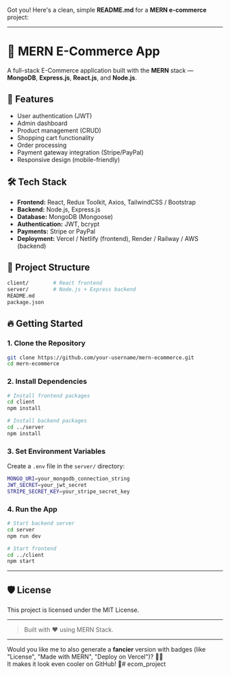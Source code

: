 Got you! Here's a clean, simple **README.md** for a **MERN e-commerce** project:

---

# 🛒 MERN E-Commerce App

A full-stack E-Commerce application built with the **MERN** stack — **MongoDB**, **Express.js**, **React.js**, and **Node.js**.

## 🚀 Features

- User authentication (JWT)
- Admin dashboard
- Product management (CRUD)
- Shopping cart functionality
- Order processing
- Payment gateway integration (Stripe/PayPal)
- Responsive design (mobile-friendly)

## 🛠️ Tech Stack

- **Frontend:** React, Redux Toolkit, Axios, TailwindCSS / Bootstrap
- **Backend:** Node.js, Express.js
- **Database:** MongoDB (Mongoose)
- **Authentication:** JWT, bcrypt
- **Payments:** Stripe or PayPal
- **Deployment:** Vercel / Netlify (frontend), Render / Railway / AWS (backend)

## 📂 Project Structure

```bash
client/        # React frontend
server/        # Node.js + Express backend
README.md
package.json
```

## 🔥 Getting Started

### 1. Clone the Repository

```bash
git clone https://github.com/your-username/mern-ecommerce.git
cd mern-ecommerce
```

### 2. Install Dependencies

```bash
# Install frontend packages
cd client
npm install

# Install backend packages
cd ../server
npm install
```

### 3. Set Environment Variables

Create a `.env` file in the `server/` directory:

```bash
MONGO_URI=your_mongodb_connection_string
JWT_SECRET=your_jwt_secret
STRIPE_SECRET_KEY=your_stripe_secret_key
```

### 4. Run the App

```bash
# Start backend server
cd server
npm run dev

# Start frontend
cd ../client
npm start
```

---

## 🛡️ License

This project is licensed under the MIT License.

---

> Built with ❤️ using MERN Stack.

---

Would you like me to also generate a **fancier** version with badges (like "License", "Made with MERN", "Deploy on Vercel")? 🎨✨  
It makes it look even cooler on GitHub! 🚀# ecom_project

